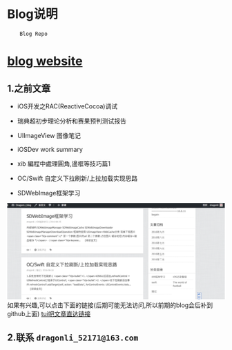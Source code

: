 # Blog说明



		Blog Repo
 


# [blog website](http://devdragonli.github.io/) 

## 1.之前文章

- iOS开发之RAC(ReactiveCocoa)调试

-  瑞典超初步理论分析和赛果预判测试报告

-  UIImageView 图像笔记

-  iOSDev work summary
	

- xib 編程中處理圓角,邊框等技巧篇1

- OC/Swift 自定义下拉刷新/上拉加载实现思路

- SDWebImage框架学习

![之前部分博客](./assets/image/tui8.png)
			如果有兴趣,可以点击下面的链接(后期可能无法访问,所以前期的blog会后补到github上面)
[tui吧文章直达链接](http://dragonli.tui8.com/) 




## 2.联系 `dragonli_52171@163.com`

